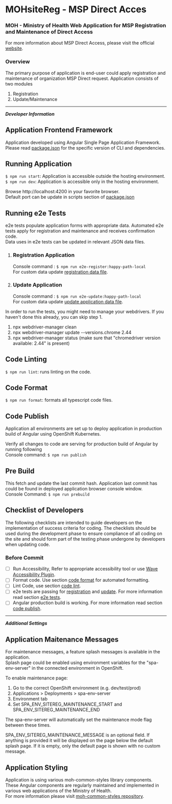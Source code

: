 # MOHsiteReg - MSP Direct Acces

### MOH - Ministry of Health Web Application for MSP Registration and Maintenance of Direct Access

For more information about MSP Direct Access, please visit the official [website](https://www2.gov.bc.ca/gov/content/health/practitioner-professional-resources/system-access/msp-direct?keyword=MSP&keyword=Direct 'Ministry of Health website for organization registration and maintenance of MSP Direct Access.').

### Overview

The primary purpose of application is end-user could apply registration and maintenance of organization MSP Direct request.
Application consists of two modules

1. Registration
2. Update/Maintenance

---

**_Developer Information_**

## Application Frontend Framework

Application developed using Angular Single Page Application Framework. Please read [package.json](package.json) for the specific version of CLI and dependencies.

## Running Application

`$ npm run start`: Application is accessible outside the hosting environment.  
`$ npm run dev`: Application is accessible only in the hosting environment.

Browse http://localhost:4200 in your favorite browser.  
Default port can be update in scripts section of [package.json](package.json)

## Running e2e Tests

e2e tests populate application forms with appropriate data. Automated e2e tests apply for registration and maintenance and receives confirmation code.  
Data uses in e2e tests can be updated in relevant JSON data files.

1. ### Registration Application
    Console command : `$ npm run e2e-register:happy-path-local`  
    For custom data update [registration data file](e2e/data.json 'Update relevant data file').
2. ### Update Application
    Console command : `$ npm run e2e-update:happy-path-local`  
    For custom data update [update application data file](e2e/data-update.json).

In order to run the tests, you might need to manage your webdrivers. If you haven't done this already, you can skip step 1.

1. npx webdriver-manager clean
2. npx webdriver-manager update --versions.chrome 2.44
3. npx webdriver-manager status (make sure that "chromedriver version available: 2.44" is present)

## Code Linting

`$ npm run lint`: runs linting on the code.

## Code Format

`$ npm run format`: formats all typescript code files.

## Code Publish

Application all environments are set up to deploy application in production build of Angular using OpenShift Kubernetes.

Verify all changes to code are serving for production build of Angular by running following  
Console command: `$ npm run publish`

## Pre Build

This fetch and update the last commit hash. Application last commit has could be found in deployed application browser console window.  
Console Command: `$ npm run prebuild`

## Checklist of Developers

The following checklists are intended to guide developers on the implementation of success criteria for coding. The checklists should be used during the development phase to ensure compliance of all coding on the site and should form part of the testing phase undergone by developers when updating code.

### Before Commit

-   [ ] Run Accessibility, Refer to appropriate accessibility tool or use [Wave Accessibility Plugin](https://wave.webaim.org/).
-   [ ] Format code. Use section [code format](#code-format) for automated formatting.
-   [ ] Lint Code, use section [code lint](#Code-Linting).
-   [ ] e2e tests are passing for [registration](#Registration-Application) and [update](#Update-Application). For more information read section [e2e tests](#Running-e2e-Tests).
-   [ ] Angular production build is working. For more information read section [code publish](#Code-Publish).

---

**_Additional Settings_**

## Application Maitenance Messages

For maintenance messages, a feature splash messages is available in the application.  
Splash page could be enabled using environment variables for the "spa-env-server" in the connected environment in OpenShift.

To enable maintenance page:

1. Go to the correct OpenShift environment (e.g. dev/test/prod)
2. Applications > Deployments > spa-env-server
3. Environment tab
4. Set SPA_ENV_SITEREG_MAINTENANCE_START and SPA_ENV_SITEREG_MAINTENANCE_END

The spa-env-server will automatically set the maintenance mode flag between these times.

SPA_ENV_SITEREG_MAINTENANCE_MESSAGE is an optional field. If anything is provided it will be displayed on the page below the default splash page. If it is empty, only the default page is shown with no custom message.

## Application Styling

Application is using various moh-common-styles library components. These Angular components are regularly maintained and implemented in various web applications of the Ministry of Health.  
For more information please visit [moh-common-styles repository](https://github.com/bcgov/moh-common-styles).
